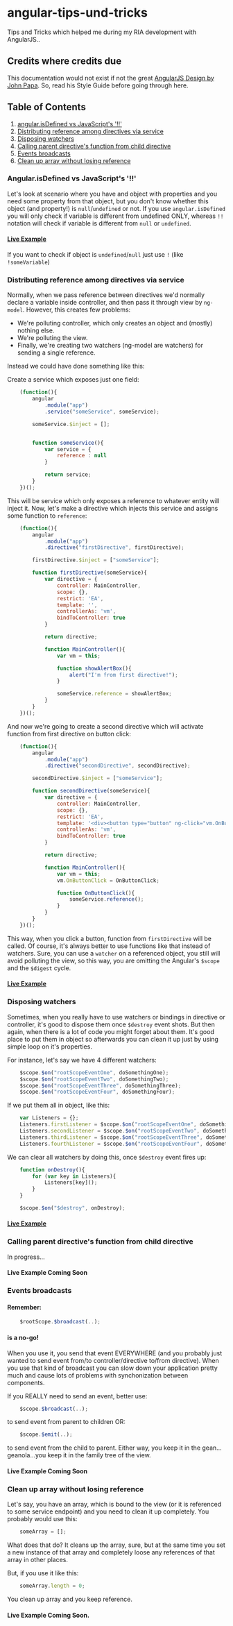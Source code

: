# angular-tips-und-tricks
Tips and Tricks which helped me during my RIA development with AngularJS..
## Credits where credits due
This documentation would not exist if not the great [AngularJS Design by John Papa](https://github.com/johnpapa/angular-styleguide). So, read his Style Guide before going through here.

## Table of Contents

1. [angular.isDefined vs JavaScript's '!!'](#angularisdefined-vs-javascripts-)
1. [Distributing reference among directives via service](#distributing-reference-among-directives-via-service)
1. [Disposing watchers](#disposing-watchers)
1. [Calling parent directive's function from child directive](#calling-parent-directive's-function-from-child-directive)
1. [Events broadcasts](#events-broadcasts)
1. [Clean up array without losing reference](#clean-up-array-without-losing-reference)

### Angular.isDefined vs JavaScript's '!!'

Let's look at scenario where you have and object with properties and you need some property from that object, but you don't know whether this object (and property!) is `null`/`undefined` or not.
If you use `angular.isDefined` you will only check if variable is different from undefined ONLY, whereas `!!` notation will check if variable is different from `null` or `undefined`.

#### [Live Example](http://codepen.io/Ulthes/pen/jbOBdb?editors=101)

If you want to check if object is `undefined`/`null` just use `!` (like `!someVariable`)

### Distributing reference among directives via service

Normally, when we pass reference between directives we'd normally declare a variable inside controller, and then pass it through view by `ng-model`. However, this creates few problems:
- We're polluting controller, which only creates an object and (mostly) nothing else.
- We're polluting the view.
- Finally, we're creating two watchers (ng-model are watchers) for sending a single reference.

Instead we could have done something like this:

Create a service which exposes just one field:
```javascript
    (function(){
        angular
            .module("app")
            .service("someService", someService);

        someService.$inject = [];


        function someService(){
            var service = {
                reference : null
            }

            return service;
        }
    })();
```

This will be service which only exposes a reference to whatever entity will inject it.
Now, let's make a directive which injects this service and assigns some function to `reference`:

```javascript
    (function(){
        angular
            .module("app")
            .directive("firstDirective", firstDirective);

        firstDirective.$inject = ["someService"];

        function firstDirective(someService){
            var directive = {
                controller: MainController,
                scope: {},
                restrict: 'EA',
                template: '',
                controllerAs: 'vm',
                bindToController: true
            }

            return directive;

            function MainController(){
                var vm = this;

                function showAlertBox(){
                    alert("I'm from first directive!");
                }		

                someService.reference = showAlertBox;
            }
        }
    })();
```
And now we're going to create a second directive which will activate function from first directive on button click:
```javascript
    (function(){
        angular
            .module("app")
            .directive("secondDirective", secondDirective);

        secondDirective.$inject = ["someService"];

        function secondDirective(someService){
            var directive = {
                controller: MainController,
                scope: {},
                restrict: 'EA',
                template: '<div><button type="button" ng-click="vm.OnButtonClick()">Click Me!</button></div>',
                controllerAs: 'vm',
                bindToController: true
            }

            return directive;

            function MainController(){
                var vm = this;
                vm.OnButtonClick = OnButtonClick;

                function OnButtonClick(){
                    someService.reference();
                }
            }
        }
    })();
```
This way, when you click a button, function from `firstDirective` will be called. Of course, it's always better to use functions like that instead of watchers.
Sure, you can use a `watcher` on a referenced object, you still will avoid polluting the view, so this way, you are omitting the Angular's `$scope` and the `$digest` cycle.

#### [Live Example](http://codepen.io/Ulthes/pen/VvLZjd)

### Disposing watchers

Sometimes, when you really have to use watchers or bindings in directive or controller, it's good to dispose them once `$destroy` event shots. But then again, when there is a lot of code you might forget about them. It's good place to put them in object so afterwards you can clean it up just by using simple loop on it's properties.

For instance, let's say we have 4 different watchers:
```javascript
    $scope.$on("rootScopeEventOne", doSomethingOne);
    $scope.$on("rootScopeEventTwo", doSomethingTwo);
    $scope.$on("rootScopeEventThree", doSomethingThree);
    $scope.$on("rootScopeEventFour", doSomethingFour);
```
If we put them all in object, like this:
```javascript
    var Listeners = {};
    Listeners.firstListener = $scope.$on("rootScopeEventOne", doSomethingOne);
    Listeners.secondListener = $scope.$on("rootScopeEventTwo", doSomethingTwo);
    Listeners.thirdListener = $scope.$on("rootScopeEventThree", doSomethingThree);
    Listeners.fourthListener = $scope.$on("rootScopeEventFour", doSomethingFour);
```
We can clear all watchers by doing this, once `$destroy` event fires up:
```javascript
    function onDestroy(){
        for (var key in Listeners){
            Listeners[key]();
        }		
    }

    $scope.$on("$destroy", onDestroy);
```
#### [Live Example](http://codepen.io/Ulthes/pen/Lpbpzb)

### Calling parent directive's function from child directive

In progress...

#### Live Example Coming Soon

### Events broadcasts

#### __Remember:__
```javascript
    $rootScope.$broadcast(..);
```
#### __is a no-go!__ 
When you use it, you send that event EVERYWHERE (and you probably just wanted to send event from/to controller/directive to/from directive). When you use that kind of broadcast you can slow down your application pretty much and cause lots of problems with synchonization between components.

If you REALLY need to send an event, better use:
```javascript
    $scope.$broadcast(..);
```
to send event from parent to children OR: 
```javascript
    $scope.$emit(..);
```
to send event from the child to parent. Either way, you keep it in the gean... geanola...you keep it in the family tree of the view.

#### Live Example Coming Soon

### Clean up array without losing reference

Let's say, you have an array, which is bound to the view (or it is referenced to some service endpoint) and you need to clean it up completely. You probably would use this:
```javascript
    someArray = [];
```
What does that do? It cleans up the array, sure, but at the same time you set a new instance of that array and completely loose any references of that array in other places.

But, if you use it like this:
```javascript
    someArray.length = 0;
```
You clean up array and you keep reference.

#### Live Example Coming Soon.